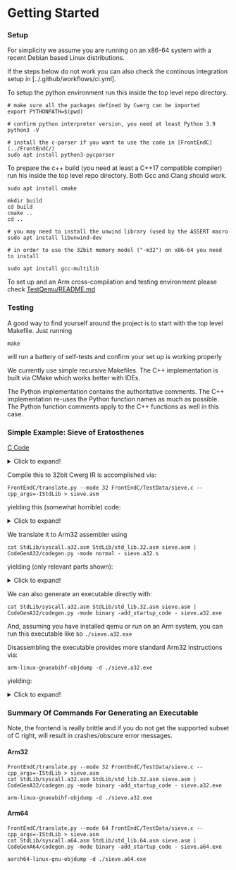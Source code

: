 # Getting Started

### Setup

For simplicity we assume you are running on an x86-64 system with a recent Debian 
based Linux distributions.

If the steps below do not work you can also check the continous integration setup
in [../.github/workflows/ci.yml]. 

To setup the python environment run this inside the
top level repo directory.
```
# make sure all the packages defined by Cwerg can be imported
export PYTHONPATH=$(pwd)

# confirm python interpreter version, you need at least Python 3.9
python3 -V

# install the c-parser if you want to use the code in [FrontEndC](../FrontEndC/)
sudo apt install python3-pycparser
```

To prepare the c++ build (you need at least a C++17 compatible compiler) run his 
inside the top level repo directory. Both Gcc and Clang should work.

```
sudo apt install cmake

mkdir build
cd build
cmake ..
cd ..

# you may need to install the unwind library (used by the ASSERT macro
sudo apt install libunwind-dev

# in order to use the 32bit memory model ("-m32") on x86-64 you need to install

sudo apt install gcc-multilib
```

To set up and an Arm cross-compilation and testing environment please check
[TestQemu/README.md](../TestQemu/README.md)

### Testing

A good way to find yourself around the project is to start with
the top level Makefile. Just running 
```
make
```
will run a battery of self-tests and confirm your set up is working properly

We currently use simple recursive Makefiles. The C++ implementation
is built via CMake which works better with IDEs.

The Python implementation contains the authoritative comments.
The C++ implementation re-uses the Python function names as much as possible.
The Python function comments apply to the C++ functions as well in this case.


### Simple Example: Sieve of Eratosthenes

[C Code](../FrontEndC/TestData/sieve.c)
<details>
<summary>Click to expand!</summary>

```
#include "std_lib.h"   // needed because printf may be rewritten to call helpers defined here
  
  
int printf( const char *restrict format, ... );

// computes number of primes between [3 - SIZE]
#define SIZE 1000000

char is_prime[SIZE];

unsigned sieve (unsigned repeats) {
  unsigned num_primes; 

  for (unsigned n = 0; n < repeats; n++) {
    num_primes = 0;
    for (unsigned i = 0; i < SIZE; i++) is_prime[i] = 1;
    for (unsigned i = 0; i < SIZE; i++)
      if (is_prime[i]) {
        unsigned prime = i + i + 3;
        for (unsigned k = i + prime; k < SIZE; k += prime) is_prime[k] = 0;
        num_primes++;
      }
  }
  return num_primes;
}


int main() {
  if (sieve(1U) != 148932) abort();
  return 0;
}
```
</details>

Compile this to 32bit Cwerg IR is accomplished via:
```
FrontEndC/translate.py --mode 32 FrontEndC/TestData/sieve.c --cpp_args=-IStdLib > sieve.asm
```
yielding this (somewhat horrible) code:

<details>
  <summary>Click to expand!</summary>

```
.mem is_prime 1 RW
.data 1000000 [0]


.fun sieve NORMAL [U32] = [U32]
.reg U32 [%out]

.bbl %start
  poparg repeats:U32
  .reg U32 [num_primes]
  .reg U32 [n]
  mov n = 0
  bra for_4_cond

.bbl for_4
  mov num_primes = 0
  .reg U32 [i]
  mov i = 0
  bra for_1_cond

.bbl for_1
  lea %A32_1:A32 = is_prime
  lea %A32_2:A32 = %A32_1 i
  mov %S8_3:S8 = 1
  st %A32_2 0 = %S8_3

.bbl for_1_next
  add %U32_4:U32 = i 1
  mov i = %U32_4

.bbl for_1_cond
  blt i 1000000 for_1
  bra for_1_exit

.bbl for_1_exit
  .reg U32 [__local_10_i]
  mov __local_10_i = 0
  bra for_3_cond

.bbl for_3
  lea %A32_5:A32 = is_prime
  lea %A32_6:A32 = %A32_5 __local_10_i
  ld %S8_7:S8 = %A32_6 0
  conv %S32_8:S32 = %S8_7
  bne %S32_8 0 if_7_true
  bra for_3_next

.bbl if_7_true
  .reg U32 [prime]
  add %U32_9:U32 = __local_10_i __local_10_i
  add %U32_10:U32 = %U32_9 3
  mov prime = %U32_10
  .reg U32 [k]
  add %U32_11:U32 = __local_10_i prime
  mov k = %U32_11
  bra for_2_cond

.bbl for_2
  lea %A32_12:A32 = is_prime
  lea %A32_13:A32 = %A32_12 k
  mov %S8_14:S8 = 0
  st %A32_13 0 = %S8_14

.bbl for_2_next
  add %U32_15:U32 = k prime
  mov k = %U32_15

.bbl for_2_cond
  blt k 1000000 for_2
  bra for_2_exit

.bbl for_2_exit
  add %U32_16:U32 = num_primes 1
  mov num_primes = %U32_16

.bbl for_3_next
  add %U32_17:U32 = __local_10_i 1
  mov __local_10_i = %U32_17

.bbl for_3_cond
  blt __local_10_i 1000000 for_3
  bra for_4_next

.bbl for_4_next
  add %U32_18:U32 = n 1
  mov n = %U32_18

.bbl for_4_cond
  blt n repeats for_4
  bra for_4_exit

.bbl for_4_exit
  mov %out = num_primes
  pusharg %out
  ret


.fun main NORMAL [S32] = []
.reg S32 [%out]

.bbl %start
  mov %U32_2:U32 = 1
  pusharg %U32_2
  bsr sieve
  poparg %U32_1:U32
  bne %U32_1 148932 if_1_true
  bra if_1_end

.bbl if_1_true
  bsr abort

.bbl if_1_end
  mov %out = 0
  pusharg %out
  ret
```
</details>

We translate it to Arm32 assembler using
```
cat StdLib/syscall.a32.asm StdLib/std_lib.32.asm sieve.asm | CodeGenA32/codegen.py -mode normal - sieve.a32.s
```
 yielding (only relevant parts shown):

<details>
  <summary>Click to expand!</summary>

```
.mem is_prime 1 data
    .data 1000000 "\x00"
.endmem

...

.fun sieve 16
    stmdb_update al sp reglist:0x4040
    sub_imm al sp sp 8
.bbl %start 4
    mov_regimm al r6 r0 lsl 0
    mov_imm al ip 0
    b al expr:jump24:for_4_cond
.bbl for_4 4
    mov_imm al lr 0
    mov_imm al r4 0
    b al expr:jump24:for_1_cond
.bbl for_1 4
    movw al r0 expr:movw_abs_nc:is_prime
    movt al r0 expr:movt_abs:is_prime
    mov_imm al r1 1
    strb_reg_add al r0 r4 lsl 0 r1
.bbl for_1_next 4
    add_imm al r0 r4 1
    mov_regimm al r4 r0 lsl 0
.bbl for_1_cond 4
    movw al r0 16960
    movt al r0 15
    cmp_regimm al r4 r0 lsl 0
    b cc expr:jump24:for_1
.bbl for_1_exit 4
    mov_imm al r3 0
    b al expr:jump24:for_3_cond
.bbl for_3 4
    movw al r0 expr:movw_abs_nc:is_prime
    movt al r0 expr:movt_abs:is_prime
    ldrsb_reg_add al r0 r0 r3
    sxtb al r0 r0 0
    mov_regimm al r0 r0 lsl 0
    cmp_imm al r0 0
    b eq expr:jump24:for_3_next
.bbl if_7_true 4
    add_regimm al r0 r3 r3 lsl 0
    add_imm al r2 r0 3
    add_regimm al r0 r3 r2 lsl 0
    mov_regimm al r5 r0 lsl 0
    b al expr:jump24:for_2_cond
.bbl for_2 4
    movw al r0 expr:movw_abs_nc:is_prime
    movt al r0 expr:movt_abs:is_prime
    mov_imm al r1 0
    strb_reg_add al r0 r5 lsl 0 r1
.bbl for_2_next 4
    add_regimm al r0 r5 r2 lsl 0
    mov_regimm al r5 r0 lsl 0
.bbl for_2_cond 4
    movw al r0 16960
    movt al r0 15
    cmp_regimm al r5 r0 lsl 0
    b cc expr:jump24:for_2
.bbl for_2_exit 4
    add_imm al r0 lr 1
    mov_regimm al lr r0 lsl 0
.bbl for_3_next 4
    add_imm al r0 r3 1
    mov_regimm al r3 r0 lsl 0
.bbl for_3_cond 4
    movw al r0 16960
    movt al r0 15
    cmp_regimm al r3 r0 lsl 0
    b cc expr:jump24:for_3
.bbl for_4_next 4
    add_imm al r0 ip 1
    mov_regimm al ip r0 lsl 0
.bbl for_4_cond 4
    cmp_regimm al ip r6 lsl 0
    b cc expr:jump24:for_4
.bbl for_4_exit 4
    mov_regimm al r0 lr lsl 0
    add_imm al sp sp 8
    ldmia_update al reglist:0x8040 sp
.endfun
# sig: IN: [] -> OUT: [S32]  stk_size:0
.fun main 16
    stmdb_update al sp reglist:0x4000
    sub_imm al sp sp 12
.bbl %start 4
    mov_imm al r0 1
    bl al expr:call:sieve
    movw al r1 17860
    movt al r1 2
    cmp_regimm al r0 r1 lsl 0
    b eq expr:jump24:if_1_end
.bbl if_1_true 4
    bl al expr:call:abort
.bbl if_1_end 4
    mov_imm al r0 0
    add_imm al sp sp 12
    ldmia_update al reglist:0x8000 sp
.endfun
```
</details>

We can also generate an executable directly with:

```
cat StdLib/syscall.a32.asm StdLib/std_lib.32.asm sieve.asm | CodeGenA32/codegen.py -mode binary -add_startup_code - sieve.a32.exe
```

And, assuming you have installed qemu or run on an Arm system, you can run this executable like so
`./sieve.a32.exe`

Disassembling the executable provides more standard Arm32 instructions via:
```
arm-linux-gnueabihf-objdump -d ./sieve.a32.exe
```
yielding:
<details>
  <summary>Click to expand!</summary>
  
```
  000206f0 <sieve>:
   206f0:	e92d4040 	push	{r6, lr}
   206f4:	e24dd008 	sub	sp, sp, #8

000206f8 <%start>:
   206f8:	e1a06000 	mov	r6, r0
   206fc:	e3a0c000 	mov	ip, #0
   20700:	ea00002e 	b	207c0 <for_4_cond>

00020704 <for_4>:
   20704:	e3a0e000 	mov	lr, #0
   20708:	e3a04000 	mov	r4, #0
   2070c:	ea000005 	b	20728 <for_1_cond>

00020710 <for_1>:
   20710:	e3000838 	movw	r0, #2104	; 0x838
   20714:	e3400003 	movt	r0, #3
   20718:	e3a01001 	mov	r1, #1
   2071c:	e7c01004 	strb	r1, [r0, r4]

00020720 <for_1_next>:
   20720:	e2840001 	add	r0, r4, #1
   20724:	e1a04000 	mov	r4, r0

00020728 <for_1_cond>:
   20728:	e3040240 	movw	r0, #16960	; 0x4240
   2072c:	e340000f 	movt	r0, #15
   20730:	e1540000 	cmp	r4, r0
   20734:	3afffff5 	bcc	20710 <for_1>

00020738 <for_1_exit>:
   20738:	e3a03000 	mov	r3, #0
   2073c:	ea000019 	b	207a8 <for_3_cond>

00020740 <for_3>:
   20740:	e3000838 	movw	r0, #2104	; 0x838
   20744:	e3400003 	movt	r0, #3
   20748:	e19000d3 	ldrsb	r0, [r0, r3]
   2074c:	e6af0070 	sxtb	r0, r0
   20750:	e1a00000 	nop			; (mov r0, r0)
   20754:	e3500000 	cmp	r0, #0
   20758:	0a000010 	beq	207a0 <for_3_next>

0002075c <if_7_true>:
   2075c:	e0830003 	add	r0, r3, r3
   20760:	e2802003 	add	r2, r0, #3
   20764:	e0830002 	add	r0, r3, r2
   20768:	e1a05000 	mov	r5, r0
   2076c:	ea000005 	b	20788 <for_2_cond>

00020770 <for_2>:
   20770:	e3000838 	movw	r0, #2104	; 0x838
   20774:	e3400003 	movt	r0, #3
   20778:	e3a01000 	mov	r1, #0
   2077c:	e7c01005 	strb	r1, [r0, r5]

00020780 <for_2_next>:
   20780:	e0850002 	add	r0, r5, r2
   20784:	e1a05000 	mov	r5, r0

00020788 <for_2_cond>:
   20788:	e3040240 	movw	r0, #16960	; 0x4240
   2078c:	e340000f 	movt	r0, #15
   20790:	e1550000 	cmp	r5, r0
   20794:	3afffff5 	bcc	20770 <for_2>

00020798 <for_2_exit>:
   20798:	e28e0001 	add	r0, lr, #1
   2079c:	e1a0e000 	mov	lr, r0

000207a0 <for_3_next>:
   207a0:	e2830001 	add	r0, r3, #1
   207a4:	e1a03000 	mov	r3, r0

000207a8 <for_3_cond>:
   207a8:	e3040240 	movw	r0, #16960	; 0x4240
   207ac:	e340000f 	movt	r0, #15
   207b0:	e1530000 	cmp	r3, r0
   207b4:	3affffe1 	bcc	20740 <for_3>

000207b8 <for_4_next>:
   207b8:	e28c0001 	add	r0, ip, #1
   207bc:	e1a0c000 	mov	ip, r0

000207c0 <for_4_cond>:
   207c0:	e15c0006 	cmp	ip, r6
   207c4:	3affffce 	bcc	20704 <for_4>

000207c8 <for_4_exit>:
   207c8:	e1a0000e 	mov	r0, lr
   207cc:	e28dd008 	add	sp, sp, #8
   207d0:	e8bd8040 	pop	{r6, pc}
   207d4:	e320f000 	nop	{0}
   207d8:	e320f000 	nop	{0}
   207dc:	e320f000 	nop	{0}

000207e0 <main>:
   207e0:	e92d4000 	stmfd	sp!, {lr}
   207e4:	e24dd00c 	sub	sp, sp, #12

000207e8 <%start>:
   207e8:	e3a00001 	mov	r0, #1
   207ec:	ebffffbf 	bl	206f0 <sieve>
   207f0:	e30415c4 	movw	r1, #17860	; 0x45c4
   207f4:	e3401002 	movt	r1, #2
   207f8:	e1500001 	cmp	r0, r1
   207fc:	0a000000 	beq	20804 <if_1_end>

00020800 <if_1_true>:
   20800:	ebffff6a 	bl	205b0 <abort>

00020804 <if_1_end>:
   20804:	e3a00000 	mov	r0, #0
   20808:	e28dd00c 	add	sp, sp, #12
   2080c:	e8bd8000 	ldmfd	sp!, {pc}

00020810 <_start>:
   20810:	e59d0000 	ldr	r0, [sp]
   20814:	e28d1004 	add	r1, sp, #4
   20818:	ebfffff0 	bl	207e0 <main>
   2081c:	e3007001 	movw	r7, #1
   20820:	ef000000 	svc	0x00000000
   20824:	e7f000f0 	udf	#0
```
</details>

### Summary Of Commands For Generating an Executable

Note, the frontend is really brittle and if you do not get the supported subset of C 
right, will result in crashes/obscure error messages.

#### Arm32

```
FrontEndC/translate.py --mode 32 FrontEndC/TestData/sieve.c --cpp_args=-IStdLib > sieve.asm 
cat StdLib/syscall.a32.asm StdLib/std_lib.32.asm sieve.asm | CodeGenA32/codegen.py -mode binary -add_startup_code - sieve.a32.exe
  
arm-linux-gnueabihf-objdump -d ./sieve.a32.exe
```

#### Arm64

```
FrontEndC/translate.py --mode 64 FrontEndC/TestData/sieve.c --cpp_args=-IStdLib > sieve.asm
cat StdLib/syscall.a64.asm StdLib/std_lib.64.asm sieve.asm | CodeGenA64/codegen.py -mode binary -add_startup_code - sieve.a64.exe

aarch64-linux-gnu-objdump -d ./sieve.a64.exe 
```


 








